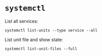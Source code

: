  # `systemctl`
 
 List all services:
 ```
 systemctl list-units --type service --all
 ```
 
 List unit file and show state:
 ```
 systemctl list-unit-files --full
 ```
